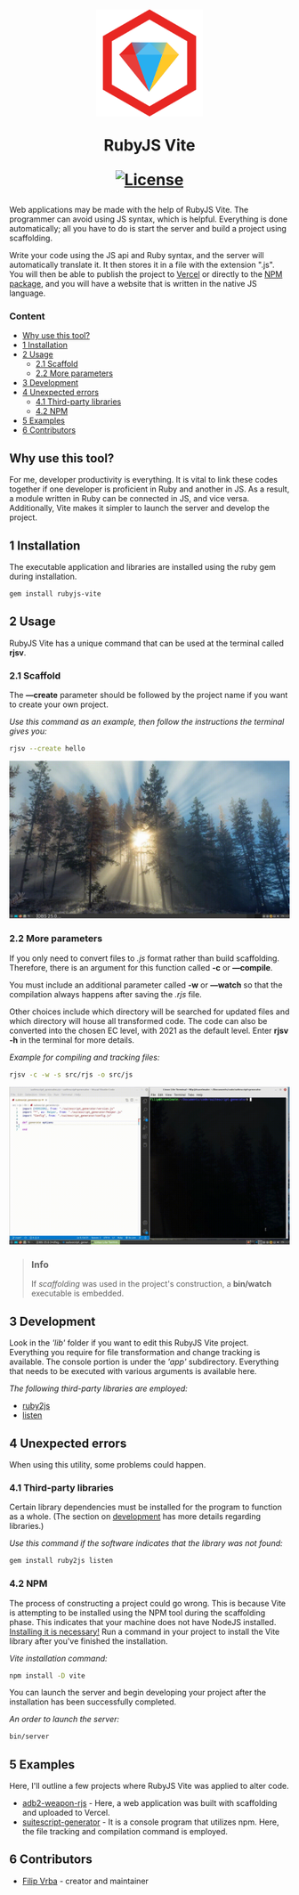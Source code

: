 <h1 align="center">
  <a href="https://rubygems.org/gems/rubyjs-vite">
    <!-- <img src="https://raw.githubusercontent.com/ElMassimo/vite_ruby/main/logo.svg" width="120px"/> -->
    <!-- <img src="public/rjsv_gem.gif" width="128px"/> -->
    <img src="public/rjsv_gem.png" width="192px"/>
  </a>
  <p>RubyJS Vite</p>
  <p align="center">
    <a href="https://github.com/filipvrba/ruby-js/blob/main/LICENSE">
      <img alt="License" src="https://img.shields.io/github/license/filipvrba/ruby-js?style=for-the-badge"/>
    </a>
  </p>
</h1>

Web applications may be made with the help of RubyJS Vite. The programmer can avoid using JS syntax, which is helpful. Everything is done automatically; all you have to do is start the server and build a project using scaffolding.

Write your code using the JS api and Ruby syntax, and the server will automatically translate it. It then stores it in a file with the extension ".js". You will then be able to publish the project to [Vercel](https://vercel.com/) or directly to the [NPM package](https://www.npmjs.com/), and you will have a website that is written in the native JS language.

### Content
- [Why use this tool?](#why-use-this-tool)
- [1 Installation](#1-installation)
- [2 Usage](#2-usage)
  - [2.1 Scaffold](#21-scaffold)
  - [2.2 More parameters](#22-more-parameters)
- [3 Development](#3-development)
- [4 Unexpected errors](#4-unexpected-errors)
  - [4.1 Third-party libraries](#41-third-party-libraries)
  - [4.2 NPM](#42-npm)
- [5 Examples](#5-examples)
- [6 Contributors](#6-contributors)

## Why use this tool?
For me, developer productivity is everything. It is vital to link these codes together if one developer is proficient in Ruby and another in JS. As a result, a module written in Ruby can be connected in JS, and vice versa. Additionally, Vite makes it simpler to launch the server and develop the project.

## 1 Installation
The executable application and libraries are installed using the ruby gem during installation.

```bash
gem install rubyjs-vite
```

## 2 Usage
RubyJS Vite has a unique command that can be used at the terminal called **rjsv**.

### 2.1 Scaffold
The **—create** parameter should be followed by the project name if you want to create your own project.

*Use this command as an example, then follow the instructions the terminal gives you:*
```bash
rjsv --create hello
```

![rjsv-scaffold](./public/rjsv_scaffold.gif)

### 2.2 More parameters
If you only need to convert files to *.js* format rather than build scaffolding.
Therefore, there is an argument for this function called **-c** or **—compile**.

You must include an additional parameter called **-w** or **—watch** so that the compilation always happens after saving the *.rjs* file.

Other choices include which directory will be searched for updated files and which directory will house all transformed code. The code can also be converted into the chosen EC level, with 2021 as the default level. Enter **rjsv -h** in the terminal for more details.

*Example for compiling and tracking files:*
```bash
rjsv -c -w -s src/rjs -o src/js
```

![rjsv-compile-watch](./public/rjsv_cw.gif)

> ### Info
> If *scaffolding* was used in the project's construction, a **bin/watch** executable is embedded.

## 3 Development
Look in the *'lib'* folder if you want to edit this RubyJS Vite project. Everything you require for file transformation and change tracking is available. The console portion is under the *'app'* subdirectory. Everything that needs to be executed with various arguments is available here. 

*The following third-party libraries are employed:*
- [ruby2js](https://rubygems.org/gems/ruby2js)
- [listen](https://rubygems.org/gems/listen)

## 4 Unexpected errors
When using this utility, some problems could happen.

### 4.1 Third-party libraries
Certain library dependencies must be installed for the program to function as a whole. (The section on [development](#3-development) has more details regarding libraries.)

*Use this command if the software indicates that the library was not found:*
```bash
gem install ruby2js listen
```

### 4.2 NPM
The process of constructing a project could go wrong. This is because Vite is attempting to be installed using the NPM tool during the scaffolding phase. This indicates that your machine does not have NodeJS installed. [Installing it is necessary!](https://nodejs.org) Run a command in your project to install the Vite library after you've finished the installation.

*Vite installation command:*
```bash
npm install -D vite
```

You can launch the server and begin developing your project after the installation has been successfully completed.

*An order to launch the server:*
```bash
bin/server
```

## 5 Examples
Here, I'll outline a few projects where RubyJS Vite was applied to alter code.

- [adb2-weapon-rjs](https://github.com/filipvrba/adb2-weapon-rjs) - Here, a web application was built with scaffolding and uploaded to Vercel.
- [suitescript-generator](https://github.com/filipvrba/suitescript-generator) - It is a console program that utilizes npm. Here, the file tracking and compilation command is employed. 

## 6 Contributors
- [Filip Vrba](https://github.com/filipvrba) - creator and maintainer
